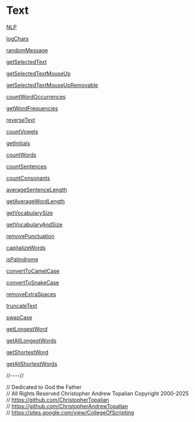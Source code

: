 # Text

[NLP](nlp/nlp.md)  

[logChars](logChars.js)

[randomMessage](random_text/randomMessage.js)  

[getSelectedText](getSelectedText.js)  

[getSelectedTextMouseUp](getSelectedTextMouseUp.js)  

[getSelectedTextMouseUpRemovable](getSelectedTextMouseUpRemovable.js)  

[countWordOccurrences](countWordOccurrences.js)

[getWordFrequencies](getWordFrequencies.js)

[reverseText](reverseText.js)

[countVowels](countVowels.js)

[getInitials](getInitials.js)

[countWords](countWords.js)

[countSentences](countSentences.js)

[countConsonants](countConsonants.js)

[averageSentenceLength](averageSentenceLength.js)

[getAverageWordLength](getAverageWordLength.js)

[getVocabularySize](getVocabularySize.js)

[getVocabularyAndSize](getVocabularyAndSize.js)

[removePunctuation](removePunctuation.js)

[capitalizeWords](capitalizeWords.js)

[isPalindrome](isPalindrome.js)

[convertToCamelCase](convertToCamelCase.js)

[convertToSnakeCase](convertToSnakeCase.js)

[removeExtraSpaces](removeExtraSpaces.js)

[truncateText](truncateText.js)

[swapCase](swapCase.js)

[getLongestWord](getLongestWord.js)

[getAllLongestWords](getAllLongestWords.js)

[getShortestWord](getShortestWord.js)  

[getAllShortestWords](getAllShortestWords.js)  

//----//

// Dedicated to God the Father  
// All Rights Reserved Christopher Andrew Topalian Copyright 2000-2025  
// https://github.com/ChristopherTopalian  
// https://github.com/ChristopherAndrewTopalian  
// https://sites.google.com/view/CollegeOfScripting

